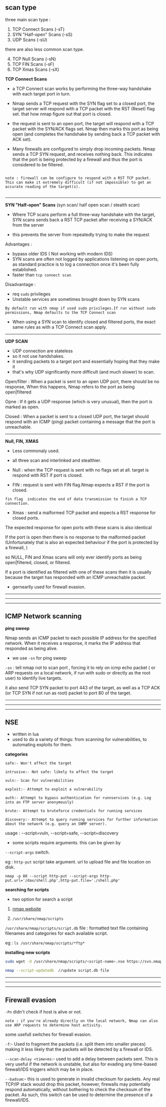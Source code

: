 
## scan type

three main scan type :


1. TCP Connect Scans (-sT)
2. SYN "Half-open" Scans (-sS)
3. UDP Scans (-sU)

there are also less common scan type.


4. TCP Null Scans (-sN)
5. TCP FIN Scans (-sF)
6. TCP Xmas Scans (-sX)


**TCP Connect Scans**

- a TCP Connect scan works by performing the three-way handshake with each target port in turn. 

- Nmap sends a TCP request with the SYN flag set to a closed port, the target server will respond with a TCP packet with the RST (Reset) flag set. that how nmap figure out that port is closed.

- the request is sent to an open port, the target will respond with a TCP packet with the SYN/ACK flags set. Nmap then marks this port as being open (and completes the handshake by sending back a TCP packet with ACK set).

- Many firewalls are configured to simply drop incoming packets. Nmap sends a TCP SYN request, and receives nothing back. This indicates that the port is being protected by a firewall and thus the port is considered to be filtered.

```

note : firewall can be configure to respond with a RST TCP packet. This can make it extremely difficult (if not impossible) to get an accurate reading of the target(s).


```

***

**SYN "Half-open" Scans** (syn scan/ half open scan / stealth scan)

- Where TCP scans perform a full three-way handshake with the target, SYN scans sends back a RST TCP packet after receiving a SYN/ACK from the server

- this prevents the server from repeatedly trying to make the request

Advantages :

- bypass older IDS ( Not working with modern IDS)
- SYN scans are often not logged by applications listening on open ports, as standard practice is to log a connection once it's been fully established. 
- faster than `tcp connect scan`

Disadvantage :

- req `sudo` privileges
- Unstable services are sometimes brought down by SYN scans


```
By default run with nmap if used sudo privileges.If run without sudo permissions, Nmap defaults to the TCP Connect scan
```

- When using a SYN scan to identify closed and filtered ports, the exact same rules as with a TCP Connect scan apply. 


***

**UDP SCAN**

- UDP connection are stateless
- so it not use handshakes.
- it sending packets to a target port and essentially hoping that they make it
- that's why UDP significantly more difficult (and much slower) to scan.



Open/filter : When a packet is sent to an open UDP port, there should be no response, When this happens, Nmap refers to the port as being open|filtered

Opne : If it gets a UDP response (which is very unusual), then the port is marked as open.

Closed : When a packet is sent to a closed UDP port, the target should respond with an ICMP (ping) packet containing a message that the port is unreachable.

***

**Null, FIN, XMAS**

- Less commonaly used.
- all three scan and interlinked and stealthier.


- Null : when the TCP request is sent with no flags set at all. target is respond with RST if port is closed.

- FIN : request is sent with FIN flag.Nmap expects a RST if the port is closed.

`fin flag  indicates the end of data transmission to finish a TCP connection.`

- Xmas : send a malformed TCP packet and expects a RST response for closed ports. 


The expected response for open ports with these scans is also identical

If the port is open then there is no response to the malformed packet (Unfortunately that is also an expected behaviour if the port is protected by a firewall, )

so NULL, FIN and Xmas scans will only ever identify ports as being open|filtered, closed, or filtered.


If a port is identified as filtered with one of these scans then it is usually because the target has responded with an ICMP unreachable packet.

- gernearlly used for firewall evasion.

***
***
***

## ICMP Network scanning

**ping sweep**

Nmap sends an ICMP packet to each possible IP address for the specified network. When it receives a response, it marks the IP address that responded as being alive.

- we use `-sn` for ping sweep

`-sn` : tell nmap not to scan port , forcing it to rely on icmp echo packet ( or ARP requests on a local network, if run with sudo or directly as the root user) to identify live targets.

it also send TCP SYN packet to port 443 of the target, as well as a TCP ACK (or TCP SYN if not run as root) packet to port 80 of the target.



****
***
***

## NSE

- written in lua
- used to do a variety of things: from scanning for vulnerabilities, to automating exploits for them.

**categories**

```
safe:- Won't affect the target

intrusive:- Not safe: likely to affect the target

vuln:- Scan for vulnerabilities

exploit:- Attempt to exploit a vulnerability

auth:- Attempt to bypass authentication for runnservices (e.g. Log into an FTP server anonymously)

brute:- Attempt to bruteforce credentials for running services

discovery:- Attempt to query running services for further information about the network (e.g. query an SNMP server).

```

usage : --script=vuln, --script=safe, --script=discovery


- some scripts require arguments. this can be given by 

`--script-args` switch.

eg : `http-put` script take argument. url to upload file and file location on disk.

```
nmap -p 80 --script http-put --script-args http-put.url='/dav/shell.php',http-put.file='./shell.php'

```

**searching for scripts**

- two option for search a script

1. [nmap website](https://nmap.org/nsedoc/)

2. `/usr/share/nmap/scripts`

`/usr/share/nmap/scripts/script.db` file :  formatted text file containing filenames and categories for each available script.

eg : `ls /usr/share/nmap/scripts/*ftp*`


**installing new scripts**

```bash
sudo wget -O /usr/share/nmap/scripts/<script-name>.nse https://svn.nmap.org/nmap/scripts/<script-name>.nse

nmap --script-updatedb  //update script.db file

```


***
***
***

## Firewall evasion

`-Pn` didn't check if host is alive or not.

```
note : if you're already directly on the local network, Nmap can also use ARP requests to determine host activity. 

```

some usefull switches for firewall evasion.

`-f`:- Used to fragment the packets (i.e. split them into smaller pieces) making it less likely that the packets will be detected by a firewall or IDS.

`--scan-delay <time>ms`:- used to add a delay between packets sent. This is very useful if the network is unstable, but also for evading any time-based firewall/IDS triggers which may be in place.


`--badsum`:- this is used to generate in invalid checksum for packets. Any real TCP/IP stack would drop this packet, however, firewalls may potentially respond automatically, without bothering to check the checksum of the packet. As such, this switch can be used to determine the presence of a firewall/IDS.
